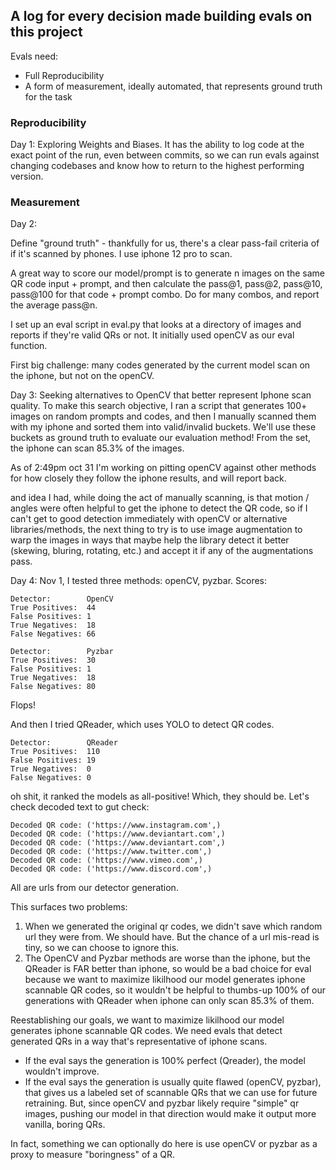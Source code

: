 ## A log for every decision made building evals on this project

Evals need:
- Full Reproducibility
- A form of measurement, ideally automated, that represents ground truth for the task


### Reproducibility
Day 1:
Exploring Weights and Biases. It has the ability to log code at the exact point of the run, even between commits, so we can run evals against changing codebases and know how to return to the highest performing version.

### Measurement
Day 2:

Define "ground truth" - thankfully for us, there's a clear pass-fail criteria of if it's scanned by phones. I use iphone 12 pro to scan.

A great way to score our model/prompt is to generate n images on the same QR code input + prompt, and then calculate the pass@1, pass@2, pass@10, pass@100 for that code + prompt combo. Do for many combos, and report the average pass@n. 

I set up an eval script in eval.py that looks at a directory of images and reports if they're valid QRs or not. It initially used openCV as our eval function.

First big challenge: many codes generated by the current model scan on the iphone, but not on the openCV.

Day 3: Seeking alternatives to OpenCV that better represent Iphone scan quality.
To make this search objective, I ran a script that generates 100+ images on random prompts and codes, and then I manually scanned them with my iphone and sorted them into valid/invalid buckets. We'll use these buckets as ground truth to evaluate our evaluation method! From the set, the iphone can scan 85.3% of the images.

As of 2:49pm oct 31 I'm working on pitting openCV against other methods for how closely they follow the iphone results, and will report back.

and idea I had, while doing the act of manually scanning, is that motion / angles were often helpful to get the iphone to detect the QR code, so if I can't get to good detection immediately with openCV or alternative libraries/methods, the next thing to try is to use image augmentation to warp the images in ways that maybe help the library detect it better (skewing, bluring, rotating, etc.) and accept it if any of the augmentations pass.

Day 4:
Nov 1, I tested three methods: openCV, pyzbar.
Scores:
```
Detector:        OpenCV
True Positives:  44
False Positives: 1
True Negatives:  18
False Negatives: 66

Detector:        Pyzbar
True Positives:  30
False Positives: 1
True Negatives:  18
False Negatives: 80
```
Flops!

And then I tried QReader, which uses YOLO to detect QR codes.
```
Detector:        QReader
True Positives:  110
False Positives: 19
True Negatives:  0
False Negatives: 0
```
oh shit, it ranked the models as all-positive! Which, they should be. Let's check decoded text to gut check:
```
Decoded QR code: ('https://www.instagram.com',)
Decoded QR code: ('https://www.deviantart.com',)
Decoded QR code: ('https://www.deviantart.com',)
Decoded QR code: ('https://www.twitter.com',)
Decoded QR code: ('https://www.vimeo.com',)
Decoded QR code: ('https://www.discord.com',)
```
All are urls from our detector generation.

This surfaces two problems:
1. When we generated the original qr codes, we didn't save which random url they were from. We should have. But the chance of a url mis-read is tiny, so we can choose to ignore this.
2. The OpenCV and Pyzbar methods are worse than the iphone, but the QReader is FAR better than iphone, so would be a bad choice for eval because we want to maximize likilhood our model generates iphone scannable QR codes, so it wouldn't be helpful to thumbs-up 100% of our generations with QReader when iphone can only scan 85.3% of them. 

Reestablishing our goals, we want to maximize likilhood our model generates iphone scannable QR codes. We need evals that detect generated QRs in a way that's representative of iphone scans. 
- If the eval says the generation is 100% perfect (Qreader), the model wouldn't improve. 
- If the eval says the generation is usually quite flawed (openCV, pyzbar), that gives us a labeled set of scannable QRs that we can use for future retraining. But, since openCV and pyzbar likely require "simple" qr images, pushing our model in that direction would make it output more vanilla, boring QRs.

In fact, something we can optionally do here is use openCV or pyzbar as a proxy to measure "boringness" of a QR.